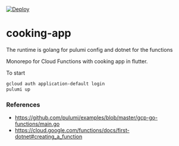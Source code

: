 [![Deploy](https://get.pulumi.com/new/button.svg)](https://app.pulumi.com/new)

# cooking-app

The runtime is golang for pulumi config and dotnet for the functions

Monorepo for Cloud Functions with cooking app in flutter.

To start 

```bash
gcloud auth application-default login
pulumi up
```

###  References


* https://github.com/pulumi/examples/blob/master/gcp-go-functions/main.go
* https://cloud.google.com/functions/docs/first-dotnet#creating_a_function
